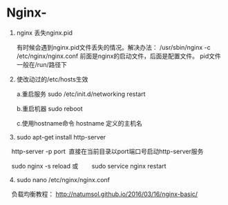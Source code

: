 # Nginx-

1. nginx 丢失nginx.pid

    有时候会遇到nginx.pid文件丢失的情况。解决办法：
    /usr/sbin/nginx  -c  /etc/nginx/nginx.conf
    前面是nginx的启动文件，后面是配置文件。
    pid文件一般在/run/路径下
    
2. 使改动过的/etc/hosts生效
    
    a.重启服务
        sudo /etc/init.d/networking restart
        
    b.重启机器
        sudo reboot
        
    c.使用hostname命令
        hostname 定义的主机名

3. sudo apt-get install http-server
   
    http-server -p port  直接在当前目录以port端口号启动http-server服务
    
    sudo nginx -s reload 或
    
    sudo service nginx restart
    
    
4. sudo nano /etc/nginx/nginx.conf

    负载均衡教程： http://natumsol.github.io/2016/03/16/nginx-basic/
